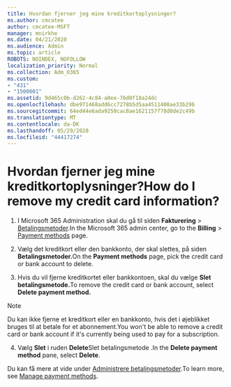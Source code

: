 ```yaml
---
title: Hvordan fjerner jeg mine kreditkortoplysninger?
ms.author: cmcatee
author: cmcatee-MSFT
manager: mnirkhe
ms.date: 04/21/2020
ms.audience: Admin
ms.topic: article
ROBOTS: NOINDEX, NOFOLLOW
localization_priority: Normal
ms.collection: Adm_O365
ms.custom:
- "431"
- "1500001"
ms.assetid: 9d465c0b-d262-4c84-a0ee-76d0f18a24dc
ms.openlocfilehash: dbe971468add6cc7278b5d5aa4511408ae33b296
ms.sourcegitcommit: 64ed44e6ada9250cac8ae1621157f78d0de2c49b
ms.translationtype: MT
ms.contentlocale: da-DK
ms.lasthandoff: 05/29/2020
ms.locfileid: "44417274"
---
```

# <a name="how-do-i-remove-my-credit-card-information"></a><span data-ttu-id="6a0f0-102">Hvordan fjerner jeg mine kreditkortoplysninger?</span><span class="sxs-lookup"><span data-stu-id="6a0f0-102">How do I remove my credit card information?</span></span>

1. <span data-ttu-id="6a0f0-103">I Microsoft 365 Administration skal du gå til siden **Fakturering** \> [Betalingsmetoder](https://go.microsoft.com/fwlink/p/?linkid=2018806).</span><span class="sxs-lookup"><span data-stu-id="6a0f0-103">In the Microsoft 365 admin center, go to the **Billing** \> [Payment methods](https://go.microsoft.com/fwlink/p/?linkid=2018806) page.</span></span>

2. <span data-ttu-id="6a0f0-104">Vælg det kreditkort eller den bankkonto, der skal slettes, på siden **Betalingsmetoder.**</span><span class="sxs-lookup"><span data-stu-id="6a0f0-104">On the **Payment methods** page, pick the credit card or bank account to delete.</span></span>

3. <span data-ttu-id="6a0f0-105">Hvis du vil fjerne kreditkortet eller bankkontoen, skal du vælge **Slet betalingsmetode.**</span><span class="sxs-lookup"><span data-stu-id="6a0f0-105">To remove the credit card or bank account, select **Delete payment method.**</span></span>

> [!NOTE]
> <span data-ttu-id="6a0f0-106">Du kan ikke fjerne et kreditkort eller en bankkonto, hvis det i øjeblikket bruges til at betale for et abonnement.</span><span class="sxs-lookup"><span data-stu-id="6a0f0-106">You won't be able to remove a credit card or bank account if it's currently being used to pay for a subscription.</span></span>

4. <span data-ttu-id="6a0f0-107">Vælg **Slet** i ruden **Delete**Slet betalingsmetode .</span><span class="sxs-lookup"><span data-stu-id="6a0f0-107">In the **Delete payment method** pane, select **Delete**.</span></span>

<span data-ttu-id="6a0f0-108">Du kan få mere at vide under [Administrere betalingsmetoder](https://docs.microsoft.com/microsoft-365/commerce/billing-and-payments/manage-payment-methods).</span><span class="sxs-lookup"><span data-stu-id="6a0f0-108">To learn more, see [Manage payment methods](https://docs.microsoft.com/microsoft-365/commerce/billing-and-payments/manage-payment-methods).</span></span>